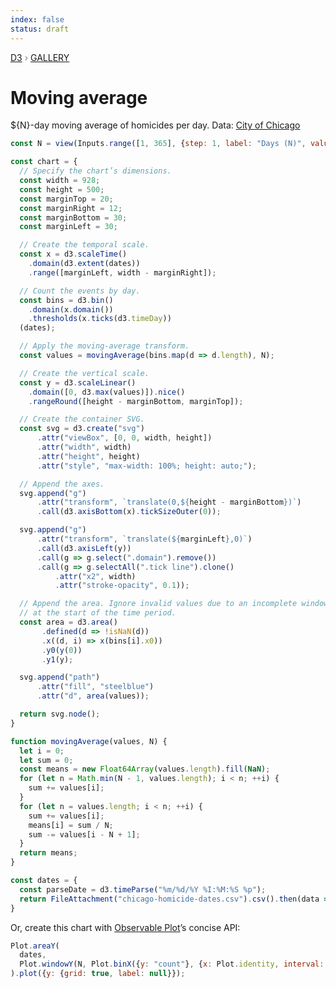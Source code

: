 ```yaml
---
index: false
status: draft
---
```


<div style="color: grey; font: 13px/25.5px var(--sans-serif); text-transform: uppercase;"><h1 style="display: none;">Moving average</h1><a href="https://d3js.org/">D3</a> › <a href="/@d3/gallery">Gallery</a></div>

# Moving average

${N}-day moving average of homicides per day. Data: [City of Chicago](https://data.cityofchicago.org/Public-Safety/Crimes-2001-to-present/ijzp-q8t2)

```js
const N = view(Inputs.range([1, 365], {step: 1, label: "Days (N)", value: 100}));
```

```js echo
const chart = {
  // Specify the chart’s dimensions.
  const width = 928;
  const height = 500;
  const marginTop = 20;
  const marginRight = 12;
  const marginBottom = 30;
  const marginLeft = 30;

  // Create the temporal scale.
  const x = d3.scaleTime()
    .domain(d3.extent(dates))
    .range([marginLeft, width - marginRight]);

  // Count the events by day.
  const bins = d3.bin()
    .domain(x.domain())
    .thresholds(x.ticks(d3.timeDay))
  (dates);

  // Apply the moving-average transform.
  const values = movingAverage(bins.map(d => d.length), N);

  // Create the vertical scale.
  const y = d3.scaleLinear()
    .domain([0, d3.max(values)]).nice()
    .rangeRound([height - marginBottom, marginTop]);

  // Create the container SVG.
  const svg = d3.create("svg")
      .attr("viewBox", [0, 0, width, height])
      .attr("width", width)
      .attr("height", height)
      .attr("style", "max-width: 100%; height: auto;");

  // Append the axes.
  svg.append("g")
      .attr("transform", `translate(0,${height - marginBottom})`)
      .call(d3.axisBottom(x).tickSizeOuter(0));

  svg.append("g")
      .attr("transform", `translate(${marginLeft},0)`)
      .call(d3.axisLeft(y))
      .call(g => g.select(".domain").remove())
      .call(g => g.selectAll(".tick line").clone()
          .attr("x2", width)
          .attr("stroke-opacity", 0.1));

  // Append the area. Ignore invalid values due to an incomplete window
  // at the start of the time period.
  const area = d3.area()
       .defined(d => !isNaN(d))
       .x((d, i) => x(bins[i].x0))
       .y0(y(0))
       .y1(y);

  svg.append("path")
      .attr("fill", "steelblue")
      .attr("d", area(values));

  return svg.node();
}
```

```js echo
function movingAverage(values, N) {
  let i = 0;
  let sum = 0;
  const means = new Float64Array(values.length).fill(NaN);
  for (let n = Math.min(N - 1, values.length); i < n; ++i) {
    sum += values[i];
  }
  for (let n = values.length; i < n; ++i) {
    sum += values[i];
    means[i] = sum / N;
    sum -= values[i - N + 1];
  }
  return means;
}
```

```js echo
const dates = {
  const parseDate = d3.timeParse("%m/%d/%Y %I:%M:%S %p");
  return FileAttachment("chicago-homicide-dates.csv").csv().then(data => data.map(({date}) => parseDate(date)))
}
```

Or, create this chart with [Observable Plot](/plot/)’s concise API:

```js echo
Plot.areaY(
  dates,
  Plot.windowY(N, Plot.binX({y: "count"}, {x: Plot.identity, interval: "day", fill: "steelblue"}))
).plot({y: {grid: true, label: null}});
```
